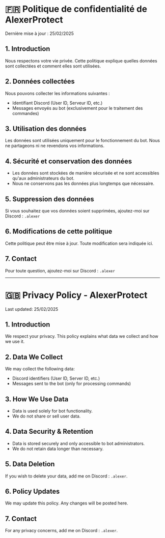 # 🇫🇷 Politique de confidentialité de AlexerProtect

Dernière mise à jour : 25/02/2025

## 1. Introduction
Nous respectons votre vie privée. Cette politique explique quelles données sont collectées et comment elles sont utilisées.

## 2. Données collectées
Nous pouvons collecter les informations suivantes :
- Identifiant Discord (User ID, Serveur ID, etc.)
- Messages envoyés au bot (exclusivement pour le traitement des commandes)

## 3. Utilisation des données
Les données sont utilisées uniquement pour le fonctionnement du bot. Nous ne partageons ni ne revendons vos informations.

## 4. Sécurité et conservation des données
- Les données sont stockées de manière sécurisée et ne sont accessibles qu'aux administrateurs du bot.
- Nous ne conservons pas les données plus longtemps que nécessaire.

## 5. Suppression des données
Si vous souhaitez que vos données soient supprimées, ajoutez-moi sur Discord : `.alexer`

## 6. Modifications de cette politique
Cette politique peut être mise à jour. Toute modification sera indiquée ici.

## 7. Contact
Pour toute question, ajoutez-moi sur Discord : `.alexer`

-------------------

# 🇬🇧 Privacy Policy - AlexerProtect

Last updated: 25/02/2025

## 1. Introduction
We respect your privacy. This policy explains what data we collect and how we use it.

## 2. Data We Collect
We may collect the following data:
- Discord identifiers (User ID, Server ID, etc.)
- Messages sent to the bot (only for processing commands)

## 3. How We Use Data
- Data is used solely for bot functionality.
- We do not share or sell user data.

## 4. Data Security & Retention
- Data is stored securely and only accessible to bot administrators.
- We do not retain data longer than necessary.

## 5. Data Deletion
If you wish to delete your data, add me on Discord : `.alexer`.

## 6. Policy Updates
We may update this policy. Any changes will be posted here.

## 7. Contact
For any privacy concerns, add me on Discord : `.alexer`.
